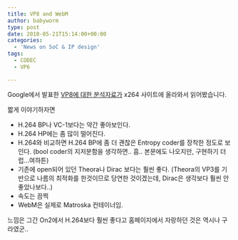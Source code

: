 ```yaml
---
title: VP8 and WebM
author: babyworm
type: post
date: 2010-05-21T15:14:00+00:00
categories:
  - 'News on SoC & IP design'
tags:
  - CODEC
  - VP6

---
```

Google에서 발표한 <a href="http://x264dev.multimedia.cx/?p=377" target="_blank">VP8에 대한 분석자료가</a> x264 사이트에 올라와서 읽어봤습니다. 

짧게 이야기하자면 

* H.264 BP나 VC-1보다는 약간 좋아보인다.<br>
* H.264 HP에는 좀 많이 떨어진다.<br>
* H.264와 비교하면 H.264 BP에 좀 더 괜찮은 Entropy coder를 장착한 정도로 보인다. (bool coder의 지저분함을 생각하면.. 흠.. 본문에도 나오지만, 구현하기 더럽…여하튼)<br>
* 기존에 open되어 있던 Theora나 Dirac 보다는 훨씬 좋다. (Theora의 VP3를 기반으로 나름의 최적화를 한것이므로 당연한 것이겠는데, Dirac은 생각보다 훨씬 안 좋았나보다..)<br>
* 속도는 끔찍<br>
* WebM은 실제로 Matroska 컨테이너임.

느낌은 그간 On2에서 H.264보다 훨씬 좋다고 홈페이지에서 자랑하던 것은 역시나 구라였군..
